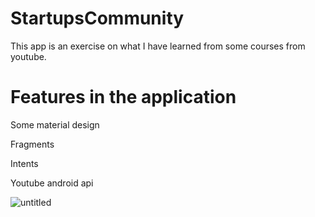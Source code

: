 # StartupsCommunity
This app is an exercise on what I have learned from some courses from youtube.
# Features in the application
Some material design

Fragments

Intents

Youtube android api

![untitled](https://user-images.githubusercontent.com/30288171/50664400-9a13d900-0fb5-11e9-9c3b-e6eb1284ad9e.png)
